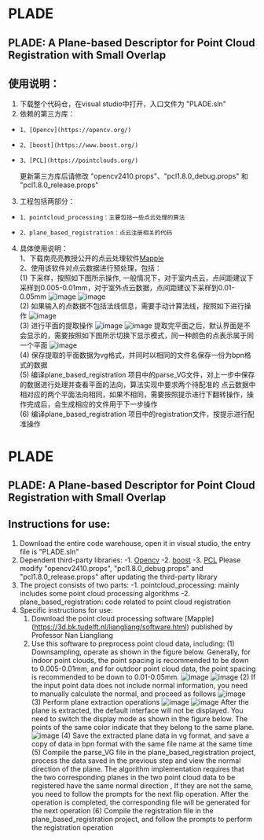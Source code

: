 # PLADE  
##  PLADE: A Plane-based Descriptor for Point Cloud Registration with Small Overlap  

## 使用说明：  
1. 下载整个代码仓，在visual studio中打开，入口文件为 "PLADE.sln"  
1. 依赖的第三方库：  
-     1、[Opencv](https://opencv.org/)  
-     2、[boost](https://www.boost.org/)  
-     3、[PCL](https://pointclouds.org/)  
    更新第三方库后请修改 "opencv2410.props"、"pcl1.8.0_debug.props" 和 "pcl1.8.0_release.props"  
3. 工程包括两部分：  
-     1、pointcloud_processing：主要包括一些点云处理的算法  
-     2、plane_based_registration：点云注册相关的代码  
4. 具体使用说明：  
    1、下载南亮亮教授公开的点云处理软件[Mapple ](https://3d.bk.tudelft.nl/liangliang/software.html)  
    2、使用该软件对点云数据进行预处理，包括：  
        (1) 下采样，按照如下图所示操作, 一般情况下，对于室内点云，点间距建议下采样到0.005-0.01mm，对于室外点云数据，点间距建议下采样到0.01-0.05mm
![image](https://github.com/chsl/PLADE/tree/master/plane_based_registration/image/downsample1.png)
![image](https://github.com/chsl/PLADE/tree/master/plane_based_registration/image/downsample2.png)  
        (2) 如果输入的点数据不包括法线信息，需要手动计算法线，按照如下进行操作
![image](https://github.com/chsl/PLADE/blob/master/plane_based_registration/image/normals.png)  
        (3) 进行平面的提取操作
![image](https://github.com/chsl/PLADE/blob/master/plane_based_registration/image/plane1.png)
![image](https://github.com/chsl/PLADE/blob/master/plane_based_registration/image/plane2.png)
提取完平面之后，默认界面是不会显示的，需要按照如下图所示切换下显示模式，同一种颜色的点表示属于同一个平面
![image](https://github.com/chsl/PLADE/blob/master/plane_based_registration/image/plane3.png)  
        (4) 保存提取的平面数据为vg格式，并同时以相同的文件名保存一份为bpn格式的数据  
        (5) 编译plane_based_registration 项目中的parse_VG文件，对上一步中保存的数据进行处理并查看平面的法向，算法实现中要求两个待配准的 点云数据中相对应的两个平面法向相同，如果不相同，需要按照提示进行下翻转操作，操作完成后，会生成相应的文件用于下一步操作  
        (6) 编译plane_based_registration 项目中的registration文件，按提示进行配准操作
        
# PLADE
## PLADE: A Plane-based Descriptor for Point Cloud Registration with Small Overlap

## Instructions for use:  
1. Download the entire code warehouse, open it in visual studio, the entry file is "PLADE.sln"
1. Dependent third-party libraries:
-1. [Opencv](https://opencv.org/)
-2. [boost](https://www.boost.org/)
-3. [PCL](https://pointclouds.org/)
    Please modify "opencv2410.props", "pcl1.8.0_debug.props" and "pcl1.8.0_release.props" after updating the third-party library
3. The project consists of two parts:
-1. pointcloud_processing: mainly includes some point cloud processing algorithms
-2. plane_based_registration: code related to point cloud registration
4. Specific instructions for use:
    1. Download the point cloud processing software [Mapple] (https://3d.bk.tudelft.nl/liangliang/software.html) published by Professor Nan Liangliang
    2. Use this software to preprocess point cloud data, including:
        (1) Downsampling, operate as shown in the figure below. Generally, for indoor point clouds, the point spacing is recommended to be down to 0.005-0.01mm, and for outdoor point cloud data, the point spacing is recommended to be down to 0.01-0.05mm.
![image](https://github.com/chsl/PLADE/blob/master/plane_based_registration/image/downsample1.png)
![image](https://github.com/chsl/PLADE/blob/master/plane_based_registration/image/downsample2.png)
        (2) If the input point data does not include normal information, you need to manually calculate the normal, and proceed as follows
![image](https://github.com/chsl/PLADE/blob/master/plane_based_registration/image/normals.png)
        (3) Perform plane extraction operations
![image](https://github.com/chsl/PLADE/blob/master/plane_based_registration/image/plane1.png)
![image](https://github.com/chsl/PLADE/blob/master/plane_based_registration/image/plane2.png)
After the plane is extracted, the default interface will not be displayed. You need to switch the display mode as shown in the figure below. The points of the same color indicate that they belong to the same plane.
![image](https://github.com/chsl/PLADE/blob/master/plane_based_registration/image/plane3.png)
        (4) Save the extracted plane data in vg format, and save a copy of data in bpn format with the same file name at the same time
        (5) Compile the parse_VG file in the plane_based_registration project, process the data saved in the previous step and view the normal direction of the plane. The algorithm implementation requires that the two corresponding planes in the two point cloud data to be registered have the same normal direction , If they are not the same, you need to follow the prompts for the next flip operation. After the operation is completed, the corresponding file will be generated for the next operation
        (6) Compile the registration file in the plane_based_registration project, and follow the prompts to perform the registration operation